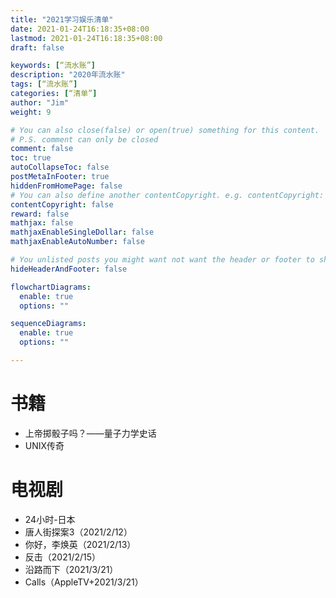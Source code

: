 ```yaml
---
title: "2021学习娱乐清单"
date: 2021-01-24T16:18:35+08:00
lastmod: 2021-01-24T16:18:35+08:00
draft: false

keywords: [“流水账”]
description: "2020年流水账"
tags: [“流水账”]
categories: [“清单”]
author: "Jim"
weight: 9

# You can also close(false) or open(true) something for this content.
# P.S. comment can only be closed
comment: false
toc: true
autoCollapseToc: false
postMetaInFooter: true
hiddenFromHomePage: false
# You can also define another contentCopyright. e.g. contentCopyright: "This is another copyright."
contentCopyright: false
reward: false
mathjax: false
mathjaxEnableSingleDollar: false
mathjaxEnableAutoNumber: false

# You unlisted posts you might want not want the header or footer to show
hideHeaderAndFooter: false

flowchartDiagrams:
  enable: true
  options: ""

sequenceDiagrams: 
  enable: true
  options: ""

---
```


<!--more-->

# 书籍

- 上帝掷骰子吗？——量子力学史话
- UNIX传奇

# 电视剧

- 24小时-日本
- 唐人街探案3（2021/2/12）
- 你好，李焕英（2021/2/13）
- 反击（2021/2/15）
- 沿路而下（2021/3/21）
- Calls（AppleTV+2021/3/21）
